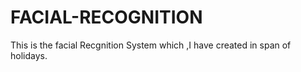 # FACIAL-RECOGNITION
This is the facial Recgnition System which ,I have created in span of holidays. 
